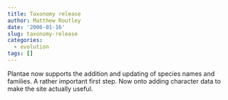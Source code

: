 ```yaml
---
title: Taxonomy release
author: Matthew Routley
date: '2006-01-16'
slug: taxonomy-release
categories:
  - evolution
tags: []
---
```


<p>Plantae now supports the addition and updating of species names and families. A rather important first step. Now onto adding character data to make the site actually useful.</p>